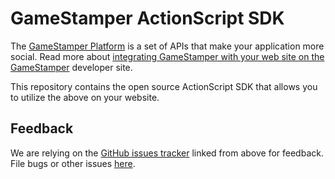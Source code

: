 GameStamper ActionScript SDK
================
The [GameStamper Platform][dev] is a set of APIs that make your application more social. Read more about [integrating GameStamper with your web site on the GameStamper][docs] developer site.

This repository contains the open source ActionScript SDK that allows you to utilize the above on your website.

[dev]: http://gamstamper.com/developer
[docs]: http://gamstamper.com/developer/docs
[API]: http://gamstamper.com/developer/docs/api/graphapi


Feedback
--------

We are relying on the [GitHub issues tracker][issues] linked from above for
feedback. File bugs or other issues [here][issues].

[issues]: http://github.com/gamstamper/GameStamper-actionscript-sdk/issues